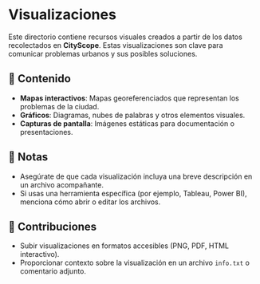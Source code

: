 # Visualizaciones

Este directorio contiene recursos visuales creados a partir de los datos recolectados en **CityScope**. Estas visualizaciones son clave para comunicar problemas urbanos y sus posibles soluciones.

## 📂 Contenido
- **Mapas interactivos**: Mapas georeferenciados que representan los problemas de la ciudad.
- **Gráficos**: Diagramas, nubes de palabras y otros elementos visuales.
- **Capturas de pantalla**: Imágenes estáticas para documentación o presentaciones.

## 🚧 Notas
- Asegúrate de que cada visualización incluya una breve descripción en un archivo acompañante.
- Si usas una herramienta específica (por ejemplo, Tableau, Power BI), menciona cómo abrir o editar los archivos.

## 🌟 Contribuciones
- Subir visualizaciones en formatos accesibles (PNG, PDF, HTML interactivo).
- Proporcionar contexto sobre la visualización en un archivo `info.txt` o comentario adjunto.
